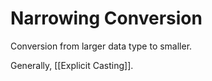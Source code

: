 # Narrowing Conversion

Conversion from larger data type to smaller.

Generally, [[Explicit Casting]].
